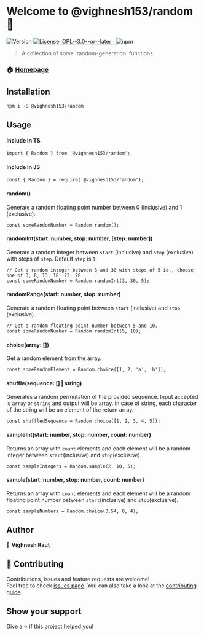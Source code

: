 <h1>Welcome to @vighnesh153/random 👋</h1>
<p>
  <img alt="Version" src="https://img.shields.io/badge/version-1.0.2-blue.svg?cacheSeconds=2592000" />
  <a href="https://github.com/rv-npm/vighnesh153-random/blob/master/LICENSE" target="_blank">
    <img alt="License: GPL--3.0--or--later" src="https://img.shields.io/badge/License-GPL--3.0--or--later-yellow.svg" />
  </a>
  
  <a href="https://travis-ci.com/rv-npm/vighnesh153-random" target="_blank">
    <img src="https://travis-ci.com/rv-npm/vighnesh153-random.svg?branch=master" alt="">
  </a>
  
  <a href="https://coveralls.io/github/rv-npm/vighnesh153-random?branch=master" target="_blank">
      <img src="https://coveralls.io/repos/github/rv-npm/vighnesh153-random/badge.svg?branch=master" alt="">
  </a>
  
  <img alt="npm" src="https://img.shields.io/npm/dt/@vighnesh153/random">
</p>

> A collection of some 'random-generation' functions

### 🏠 [Homepage](https://github.com/rv-npm/vighnesh153-random#readme)

## Installation
```
npm i -S @vighnesh153/random
``` 

## Usage

#### Include in TS 
```
import { Random } from '@vighnesh153/random';
```

#### Include in JS
```
const { Random } = require('@vighnesh153/random');
```

#### random()
Generate a random floating point number between 0 (inclusive) and 1 (exclusive).
```JS
const someRandomNumber = Random.random();
```

#### randomInt(start: number, stop: number, [step: number])
Generate a random integer between `start` (inclusive) and `stop` (exclusive) with steps of `step`.
Default `step` is `1`.
```JS
// Get a random integer between 3 and 30 with steps of 5 ie., choose one of 3, 8, 13, 18, 23, 28.
const someRandomNumber = Random.randomInt(3, 30, 5);
```

#### randomRange(start: number, stop: number)
Generate a random floating point between `start` (inclusive) and `stop` (exclusive).
```JS
// Get a random floating point number between 5 and 10.
const someRandomNumber = Random.randomInt(5, 10);
```

#### choice(array: [])
Get a random element from the array.
```JS
const someRandomElement = Random.choice([1, 2, 'a', 'b']);
```

#### shuffle(sequence: [] | string)
Generates a random permutation of the provided sequence. Input accepted is `array` or `string` and output will be array. 
In case of string, each character of the string will be an element of the return array.
```JS
const shuffledSequence = Random.choice([1, 2, 3, 4, 5]);
```

#### sampleInt(start: number, stop: number, count: number)
Returns an array with `count` elements and each element will be 
a random integer between `start`(inclusive) and `stop`(exclusive).
```JS
const sampleIntegers = Random.sample(2, 10, 5);
```

#### sample(start: number, stop: number, count: number)
Returns an array with `count` elements and each element will be 
a random floating point number between `start`(inclusive) and `stop`(exclusive).
```JS
const sampleNumbers = Random.choice(0.54, 8, 4);
```

## Author

👤 **Vighnesh Raut**


## 🤝 Contributing

Contributions, issues and feature requests are welcome!<br />Feel free to check [issues page](https://github.com/rv-npm/vighnesh153-random/issues). You can also take a look at the [contributing guide](https://github.com/rv-npm/vighnesh153-random/blob/master/CONTRIBUTING.md).

## Show your support

Give a ⭐️ if this project helped you!

